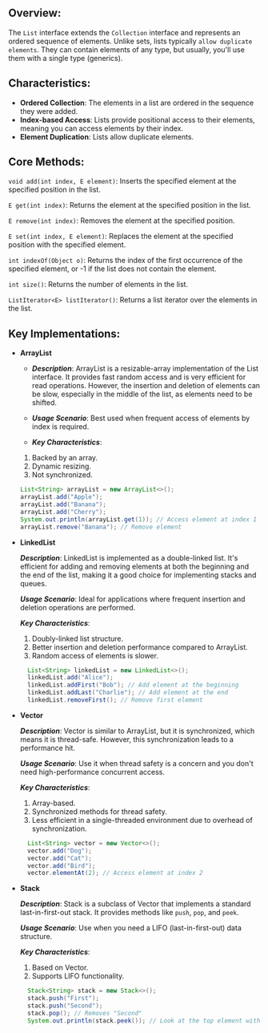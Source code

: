## Overview:

The `List` interface extends the `Collection` interface and represents an ordered sequence of elements. Unlike sets, lists typically `allow duplicate elements`. They can contain elements of any type, but usually, you'll use them with a single type (generics).

## Characteristics:

- **Ordered Collection**: The elements in a list are ordered in the sequence they were added.
- **Index-based Access**: Lists provide positional access to their elements, meaning you can access elements by their index.
- **Element Duplication**: Lists allow duplicate elements.

## Core Methods:

`void add(int index, E element)`: Inserts the specified element at the specified position in the list.

`E get(int index)`: Returns the element at the specified position in the list.

`E remove(int index)`: Removes the element at the specified position.

`E set(int index, E element)`: Replaces the element at the specified position with the specified element.

`int indexOf(Object o)`: Returns the index of the first occurrence of the specified element, or -1 if the list does not contain the element.

`int size()`: Returns the number of elements in the list.

`ListIterator<E> listIterator()`: Returns a list iterator over the elements in the list.

## Key Implementations:

- **ArrayList**

  - **_Description_**: ArrayList is a resizable-array implementation of the List interface. It provides fast random access and is very efficient for read operations. However, the insertion and deletion of elements can be slow, especially in the middle of the list, as elements need to be shifted.

  - **_Usage Scenario_**: Best used when frequent access of elements by index is required.

  - **_Key Characteristics_**:

  1.  Backed by an array.
  2.  Dynamic resizing.
  3.  Not synchronized.

  ```java
  List<String> arrayList = new ArrayList<>();
  arrayList.add("Apple");
  arrayList.add("Banana");
  arrayList.add("Cherry");
  System.out.println(arrayList.get(1)); // Access element at index 1
  arrayList.remove("Banana"); // Remove element

  ```

- **LinkedList**

  **_Description_**: LinkedList is implemented as a double-linked list. It's efficient for adding and removing elements at both the beginning and the end of the list, making it a good choice for implementing stacks and queues.

  **_Usage Scenario_**: Ideal for applications where frequent insertion and deletion operations are performed.

  **_Key Characteristics_**:

  1.  Doubly-linked list structure.
  2.  Better insertion and deletion performance compared to ArrayList.
  3.  Random access of elements is slower.

  ```java
    List<String> linkedList = new LinkedList<>();
    linkedList.add("Alice");
    linkedList.addFirst("Bob"); // Add element at the beginning
    linkedList.addLast("Charlie"); // Add element at the end
    linkedList.removeFirst(); // Remove first element
  ```

- **Vector**

  **_Description_**: Vector is similar to ArrayList, but it is synchronized, which means it is thread-safe. However, this synchronization leads to a performance hit.

  **_Usage Scenario_**: Use it when thread safety is a concern and you don't need high-performance concurrent access.

  **_Key Characteristics_**:

  1.  Array-based.
  2.  Synchronized methods for thread safety.
  3.  Less efficient in a single-threaded environment due to overhead of synchronization.

  ```java
    List<String> vector = new Vector<>();
    vector.add("Dog");
    vector.add("Cat");
    vector.add("Bird");
    vector.elementAt(2); // Access element at index 2
  ```

- **Stack**

  **_Description_**: Stack is a subclass of Vector that implements a standard last-in-first-out stack. It provides methods like `push`, `pop`, and `peek`.

  **_Usage Scenario_**: Use when you need a LIFO (last-in-first-out) data structure.

  **_Key Characteristics_**:

  1.  Based on Vector.
  2.  Supports LIFO functionality.

  ```java
    Stack<String> stack = new Stack<>();
    stack.push("First");
    stack.push("Second");
    stack.pop(); // Removes "Second"
    System.out.println(stack.peek()); // Look at the top element without removing it

  ```
